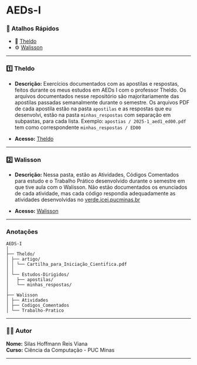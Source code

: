 # AEDs-I

### 🚀 Atalhos Rápidos

- 📝 [Theldo](./Theldo)  
- ⚙️ [Walisson](./Walisson)  

---

### 1️⃣ Theldo
- **Descrição:** Exercícios documentados com as apostilas e respostas, feitos durante os meus estudos em AEDs I com o professor Theldo. Os arquivos documentados nesse repositório são majoritariamente das apostilas passadas semanalmente durante o semestre. Os arquivos PDF de cada apostila estão na pasta `apostilas` e as respostas que eu desenvolvi, estão na pasta `minhas_respostas` com separação em subpastas, para cada lista. Exemplo: `apostias / 2025-1_aed1_ed00.pdf` tem como correspondente `minhas_respostas / ED00`

- **Acesso:** [Theldo](./Theldo)

---

### 2️⃣ Walisson
- **Descrição:** Nessa pasta, estão as Atividades, Códigos Comentados para estudo e o Trabalho Prático desenvolvido durante o semestre em que tive aula com o Walisson. Não estão documentados os enunciados de cada atividade, mas cada código respondia adequadamente as atividades desenvolvidas no [verde.icei.pucminas.br](http://verde.icei.pucminas.br)

- **Acesso:** [Walisson](./Walisson)

---

### Anotações
```
AEDS-I
│
├── Theldo/
│ ├── artigo/
│ │ └── Cartilha_para_Iniciação_Cientifica.pdf
│ │
│ └── Estudos-Dirigidos/
│   ├── apostilas/
│   └── minhas_respostas/
│ 
├── Walisson
│ ├── Atividades
│ ├── Codigos_Comentados
│ └── Trabalho-Pratico
```

---

### 🧑‍💻 Autor
**Nome:** Silas Hoffmann Reis Viana   
**Curso:** Ciência da Computação - PUC Minas

---